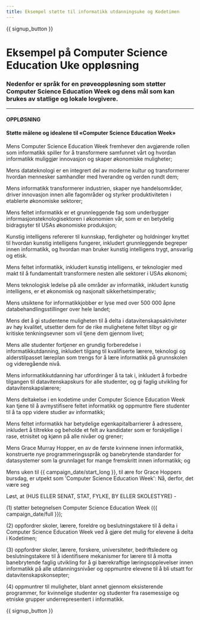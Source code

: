 ```yaml
---
title: Eksempel støtte til informatikk utdanningsuke og Kodetimen
---
```


{{ signup_button }}

# Eksempel på Computer Science Education Uke oppløsning

### Nedenfor er språk for en prøveoppløsning som støtter Computer Science Education Week og dens mål som kan brukes av statlige og lokale lovgivere.

* * *

#### **OPPLØSNING**  


#### Støtte målene og idealene til «Computer Science Education Week»

Mens Computer Science Education Week fremhever den avgjørende rollen som informatikk spiller for å transformere samfunnet vårt og hvordan informatikk muliggjør innovasjon og skaper økonomiske muligheter;

Mens datateknologi er en integrert del av moderne kultur og transformerer hvordan mennesker samhandler med hverandre og verden rundt dem;

Mens informatikk transformerer industrien, skaper nye handelsområder, driver innovasjon innen alle fagområder og styrker produktiviteten i etablerte økonomiske sektorer;

Mens feltet informatikk er et grunnleggende fag som underbygger informasjonsteknologisektoren i økonomien vår, som er en betydelig bidragsyter til USAs økonomiske produksjon;

Kunstig intelligens refererer til kunnskap, ferdigheter og holdninger knyttet til hvordan kunstig intelligens fungerer, inkludert grunnleggende begreper innen informatikk, og hvordan man bruker kunstig intelligens trygt, ansvarlig og etisk.

Mens feltet informatikk, inkludert kunstig intelligens, er teknologier med makt til å fundamentalt transformere nesten alle sektorer i USAs økonomi;

Mens teknologisk ledelse på alle områder av informatikk, inkludert kunstig intelligens, er et økonomisk og nasjonalt sikkerhetsimperativ;

Mens utsiktene for informatikkjobber er lyse med over 500 000 åpne databehandlingsstillinger over hele landet;

Mens det å gi studentene muligheten til å delta i datavitenskapsaktiviteter av høy kvalitet, utsetter dem for de rike mulighetene feltet tilbyr og gir kritiske tenkningsevner som vil tjene dem gjennom livet;

Mens alle studenter fortjener en grundig forberedelse i informatikkutdanning, inkludert tilgang til kvalifiserte lærere, teknologi og alderstilpasset læreplan som trengs for å lære informatikk på grunnskolen og videregående nivå.

Mens informatikkutdanning har utfordringer å ta tak i, inkludert å forbedre tilgangen til datavitenskapskurs for alle studenter, og gi faglig utvikling for datavitenskapslærere;

Mens deltakelse i en kodetime under Computer Science Education Week kan tjene til å avmystifisere feltet informatikk og oppmuntre flere studenter til å ta opp videre studier av informatikk;

Mens feltet informatikk har betydelige egenkapitalbarrierer å adressere, inkludert å tiltrekke og beholde et felt av kandidater som er forskjellige i rase, etnisitet og kjønn på alle nivåer og grener;

Mens Grace Murray Hopper, en av de første kvinnene innen informatikk, konstruerte nye programmeringsspråk og banebrytende standarder for datasystemer som la grunnlaget for mange fremskritt innen informatikk; og

Mens uken til {{ campaign_date/start_long }}, til ære for Grace Hoppers bursdag, er utpekt som 'Computer Science Education Week': Nå, derfor, det være seg <br />

Løst, at (HUS ELLER SENAT, STAT, FYLKE, BY ELLER SKOLESTYRE) -

(1) støtter betegnelsen Computer Science Education Week ({{ campaign_date/full }});

(2) oppfordrer skoler, lærere, foreldre og beslutningstakere til å delta i Computer Science Education Week ved å gjøre det mulig for elevene å delta i Kodetimen;

(3) oppfordrer skoler, lærere, forskere, universiteter, bedriftsledere og beslutningstakere til å identifisere mekanismer for lærere til å motta banebrytende faglig utvikling for å gi bærekraftige læringsopplevelser innen informatikk på alle utdanningsnivåer og oppmuntre elevene til å bli utsatt for datavitenskapskonsepter;

(4) oppmuntrer til muligheter, blant annet gjennom eksisterende programmer, for kvinnelige studenter og studenter fra rasemessige og etniske grupper underrepresentert i informatikk.

{{ signup_button }}